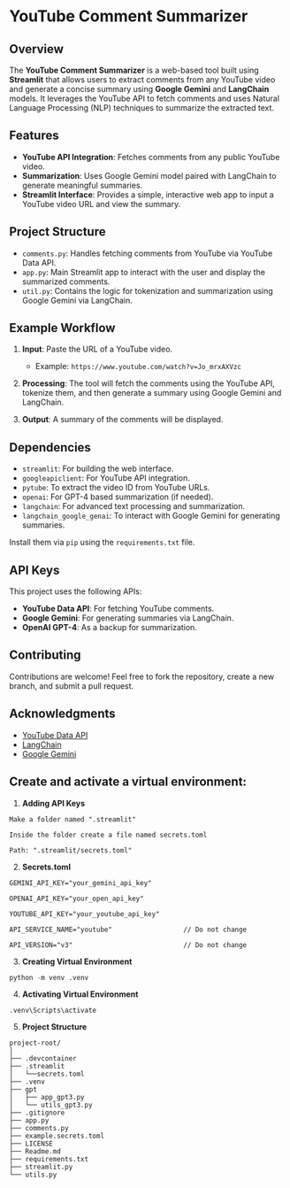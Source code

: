 # YouTube Comment Summarizer

## Overview
The **YouTube Comment Summarizer** is a web-based tool built using **Streamlit** that allows users to extract comments from any YouTube video and generate a concise summary using **Google Gemini** and **LangChain** models. It leverages the YouTube API to fetch comments and uses Natural Language Processing (NLP) techniques to summarize the extracted text.

## Features
- **YouTube API Integration**: Fetches comments from any public YouTube video.
- **Summarization**: Uses Google Gemini model paired with LangChain to generate meaningful summaries.
- **Streamlit Interface**: Provides a simple, interactive web app to input a YouTube video URL and view the summary.

## Project Structure
- `comments.py`: Handles fetching comments from YouTube via YouTube Data API.
- `app.py`: Main Streamlit app to interact with the user and display the summarized comments.
- `util.py`: Contains the logic for tokenization and summarization using Google Gemini via LangChain.
## Example Workflow

1. **Input**: Paste the URL of a YouTube video.
    - Example: `https://www.youtube.com/watch?v=Jo_mrxAXVzc`
  
2. **Processing**: The tool will fetch the comments using the YouTube API, tokenize them, and then generate a summary using Google Gemini and LangChain.

3. **Output**: A summary of the comments will be displayed.

## Dependencies

- `streamlit`: For building the web interface.
- `googleapiclient`: For YouTube API integration.
- `pytube`: To extract the video ID from YouTube URLs.
- `openai`: For GPT-4 based summarization (if needed).
- `langchain`: For advanced text processing and summarization.
- `langchain_google_genai`: To interact with Google Gemini for generating summaries.

Install them via `pip` using the `requirements.txt` file.

## API Keys
This project uses the following APIs:
- **YouTube Data API**: For fetching YouTube comments.
- **Google Gemini**: For generating summaries via LangChain.
- **OpenAI GPT-4**: As a backup for summarization.

## Contributing
Contributions are welcome! Feel free to fork the repository, create a new branch, and submit a pull request.

## Acknowledgments
- [YouTube Data API](https://developers.google.com/youtube/v3)
- [LangChain](https://langchain.com/)
- [Google Gemini](https://developers.google.com/ai/gemini)


## Create and activate a virtual environment:

1. **Adding API Keys**
```
Make a folder named ".streamlit"

Inside the folder create a file named secrets.toml

Path: ".streamlit/secrets.toml"
```

2. **Secrets.toml**
```
GEMINI_API_KEY="your_gemini_api_key"

OPENAI_API_KEY="your_open_api_key"

YOUTUBE_API_KEY="your_youtube_api_key"

API_SERVICE_NAME="youtube"                  // Do not change

API_VERSION="v3"                            // Do not change
```

3. **Creating Virtual Environment**
```python
python -m venv .venv
```

4. **Activating Virtual Environment**
```
.venv\Scripts\activate 

```

5. **Project Structure**

```
project-root/
│
├── .devcontainer
├── .streamlit
│   └──secrets.toml
├── .venv
├── gpt
│   ├── app_gpt3.py
│   └── utils_gpt3.py
├── .gitignore
├── app.py
├── comments.py
├── example.secrets.toml
├── LICENSE
├── Readme.md
├── requirements.txt
├── streamlit.py
└── utils.py
```